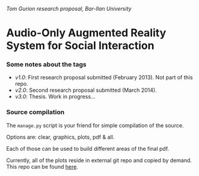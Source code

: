 *Tom Gurion research proposal, Bar-Ilan University*

# Audio-Only Augmented Reality System for Social Interaction

### Some notes about the tags

- *v1.0*: First research proposal submitted (February 2013). Not part of this repo.
- *v2.0*: Second research proposal submitted (March 2014).
- *v3.0*: Thesis. Work in progress...

### Source compilation

The ``manage.py`` script is your friend for simple compilation of the source.

Options are: clear, graphics, plots, pdf & all.

Each of those can be used to build different areas of the final pdf.

Currently, all of the plots reside in external git repo and copied by demand.
This repo can be found [here](https://github.com/Nagasaki45/MA-experiment-analysis).
